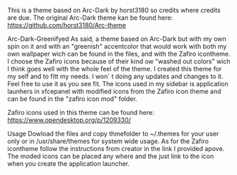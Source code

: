 This is a theme based on Arc-Dark by horst3180 so credits where credits are due.
The original Arc-Dark theme kan be found here: https://github.com/horst3180/Arc-theme


Arc-Dark-Greenifyed
As said, a theme based on Arc-Dark but with my own spin on it and with an "greenish" accentcolor that would work with both my own wallpaper wich can be found in the files, and with the Zafiro icontheme. I choose the Zafiro icons because of their kind ow "washed out colors" wich I think goes well with the whole feel of the theme. I created this theme for my self and to fitt my needs. I won´ t doing any updates and changes to it. Feel free to use it as you see fit. The icons used in my sidebar is application launhers in xfcepanel with modified icons from the Zafiro icon theme and can be found in the "zafiro icon mod" folder.

Zafiro icons used in this theme can be found here: https://www.opendesktop.org/p/1209330/


Usage
Dowload the files and copy thmefolder to ~/.themes for your user only or in /usr/share/themes for system wide usage. As for the Zafiro icontheme follow the instructions from creator in the link I provided apove. The moded icons can be placed any where and the just link to the icon when you create the application launcher.















